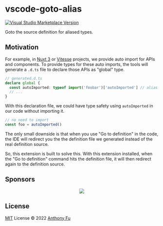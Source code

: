 # vscode-goto-alias

<a href="https://marketplace.visualstudio.com/items?itemName=antfu.vscode-goto-alias" target="__blank"><img src="https://img.shields.io/visual-studio-marketplace/v/antfu.vscode-goto-alias.svg?color=eee&amp;label=VS%20Code%20Marketplace&logo=visual-studio-code" alt="Visual Studio Marketplace Version" /></a>

Goto the source definition for aliased types.

## Motivation

For example, in [Nuxt 3](https://github.com/nuxt/framework) or [Vitesse](https://github.com/antfu/vitesse) projects, we provide auto import for APIs and components. To provide types for these auto imports, the tools will generate a `.d.ts` file to declare those APIs as "global" type.

```ts
// generated.d.ts
declare global {
  const autoImported: typeof import('foobar')['autoImported'] // alias to provide type from package 'foobar'
  // ...
}
```

With this declaration file, we could have type safety using `autoImported` in our code without importing it.

```ts
// no need to import
const foo = autoImported()
```

The only small downside is that when you use "Go to definition" in the code, the IDE will redirect you the the definition file we generated instead of the real definition source.

So, this extension is built to solve this. With this extension installed, when the "Go to definition" command hits the definition file, it will then redirect again to the definition source.

## Sponsors

<p align="center">
  <a href="https://cdn.jsdelivr.net/gh/antfu/static/sponsors.svg">
    <img src='https://cdn.jsdelivr.net/gh/antfu/static/sponsors.png'/>
  </a>
</p>

## License

[MIT](./LICENSE) License © 2022 [Anthony Fu](https://github.com/antfu)
